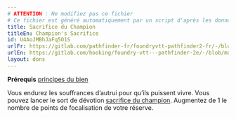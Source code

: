 ```yaml
---
# ATTENTION : Ne modifiez pas ce fichier
# Ce fichier est généré automatiquement par un script d'après les données du module Foundry VTT officiel et de sa traduction
title: Sacrifice du Champion
titleEn: Champion's Sacrifice
id: U4AoJMBhJaFq5O1S
urlFr: https://gitlab.com/pathfinder-fr/foundryvtt-pathfinder2-fr/-/blob/master/data/feats/U4AoJMBhJaFq5O1S.htm
urlEn: https://gitlab.com/hooking/foundry-vtt---pathfinder-2e/-/blob/master/packs/data/feats.db/champion-s-sacrifice.json
layout: dons
---
```

**Prérequis** [principes du bien](../capacité-classe/les-principes-du-bien.html)

Vous endurez les souffrances d’autrui pour qu’ils puissent vivre. Vous pouvez lancer le sort de dévotion [sacrifice du champion](../sorts/sacrifice-du-champion.html). Augmentez de 1 le nombre de points de focalisation de votre réserve.
